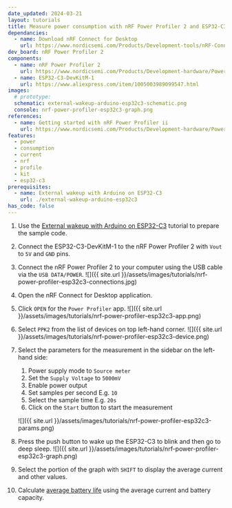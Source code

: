 ```yaml
---
date_updated: 2024-03-21
layout: tutorials
title: Measure power consumption with nRF Power Profiler 2 and ESP32-C3
dependancies:
  - name: Download nRF Connect for Desktop
    url: https://www.nordicsemi.com/Products/Development-tools/nRF-Connect-for-desktop
dev_board: nRF Power Profiler 2
components:
  - name: nRF Power Profiler 2
    url: https://www.nordicsemi.com/Products/Development-hardware/Power-Profiler-Kit-2
  - name: ESP32-C3-DevKitM-1
    url: https://www.aliexpress.com/item/1005003989099547.html
images:
  # prototype:
  schematic: external-wakeup-arduino-esp32c3-schematic.png
  console: nrf-power-profiler-esp32c3-graph.png
references:
  - name: Getting started with nRF Power Profiler ii
    url: https://www.nordicsemi.com/Products/Development-hardware/Power-Profiler-Kit-2/GetStarted?lang=en#infotabs
features:
  - power
  - consumption
  - current
  - nrf
  - profile
  - kit
  - esp32-c3
prerequisites:
  - name: External wakeup with Arduino on ESP32-C3
    url: ./external-wakeup-arduino-esp32c3
has_code: false
---
```


1. Use the [External wakeup with Arduino on ESP32-C3](./external-wakeup-arduino-esp32c3) tutorial to prepare the sample code.
1. Connect the ESP32-C3-DevKitM-1 to the nRF Power Profiler 2 with `Vout` to `5V` and `GND` pins.
1. Connect the nRF Power Profiler 2 to your computer using the USB cable via the `USB DATA/POWER`.
    ![]({{ site.url }}/assets/images/tutorials/nrf-power-profiler-esp32c3-connections.jpg)
1. Open the nRF Connect for Desktop application.
1. Click `OPEN` for the `Power Profiler` app.
    ![]({{ site.url }}/assets/images/tutorials/nrf-power-profiler-esp32c3-app.png)
1. Select `PPK2` from the list of devices on top left-hand corner.
    ![]({{ site.url }}/assets/images/tutorials/nrf-power-profiler-esp32c3-device.png)
1. Select the parameters for the measurement in the sidebar on the left-hand side:
    1. Power supply mode to `Source meter`
    1. Set the `Supply Voltage` to `5000mV`
    1. Enable power output
    1. Set samples per second E.g. `10`
    1. Select the sample time E.g. `20s`
    1. Click on the `Start` button to start the measurement

    ![]({{ site.url }}/assets/images/tutorials/nrf-power-profiler-esp32c3-params.png)
1. Press the push button to wake up the ESP32-C3 to blink and then go to deep sleep.
    ![]({{ site.url }}/assets/images/tutorials/nrf-power-profiler-esp32c3-graph.png)
1. Select the portion of the graph with `SHIFT` to display the average current and other values.
1. Calculate [average battery life](https://www.digikey.com/en/resources/conversion-calculators/conversion-calculator-battery-life) using the average current and battery capacity.
